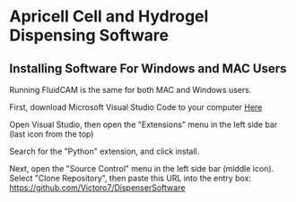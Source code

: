 # Apricell Cell and Hydrogel Dispensing Software

## Installing Software For Windows and MAC Users
Running FluidCAM is the same for both MAC and Windows users.

First, download Microsoft Visual Studio Code to your computer [Here](https://code.visualstudio.com/download)

Open Visual Studio, then open the "Extensions" menu in the left side bar (last icon from the top)

Search for the "Python" extension, and click install.

Next, open the "Source Control" menu in the left side bar (middle icon).
Select "Clone Repository", then paste this URL into the entry box: https://github.com/Victoro7/DispenserSoftware

